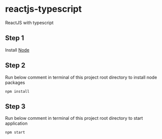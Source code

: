 # reactjs-typescript

ReactJS with typescript

## Step 1

Install [Node](https://nodejs.org/en/download/https://nodejs.org/en/download/)

## Step 2

Run below comment in terminal of this project root directory to install node packages

`npm install`

## Step 3

Run below comment in terminal of this project root directory to start application

`npm start`
